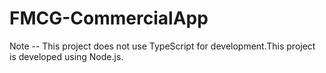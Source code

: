 # FMCG-CommercialApp
Note --  This project does not use TypeScript for development.This project is developed using Node.js.
